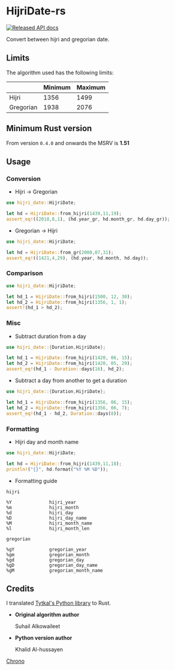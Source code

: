 # HijriDate-rs

[![Released API docs](https://docs.rs/hijri_date/badge.svg)](https://docs.rs/hijri_date)

Convert between hijri and gregorian date.

## Limits

The algorithm used has the following limits:

|           | Minimum | Maximum |
|-----------|---------|---------|
| Hijri     | 1356    | 1499    |
| Gregorian | 1938    | 2076    |

## Minimum Rust version
From version `0.4.0` and onwards the MSRV is **1.51**

## Usage

### Conversion

* Hijri → Gregorian

 ```rust
 use hijri_date::HijriDate;

 let hd = HijriDate::from_hijri(1439,11,19);
 assert_eq!((2018,8,1), (hd.year_gr, hd.month_gr, hd.day_gr));
 ```

* Gregorian → Hijri

 ```rust
 use hijri_date::HijriDate;

 let hd = HijriDate::from_gr(2000,07,31);
 assert_eq!((1421,4,29), (hd.year, hd.month, hd.day));
 ```

### Comparison

 ```rust
 use hijri_date::HijriDate;

 let hd_1 = HijriDate::from_hijri(1500, 12, 30);
 let hd_2 = HijriDate::from_hijri(1356, 1, 1);
 assert!(hd_1 > hd_2);
 ```

### Misc

* Subtract duration from a day

 ```rust
 use hijri_date::{Duration,HijriDate};

 let hd_1 = HijriDate::from_hijri(1420, 06, 15);
 let hd_2 = HijriDate::from_hijri(1420, 05, 29);
 assert_eq!(hd_1 - Duration::days(16), hd_2);
 ```

* Subtract a day from another to get a duration

 ```rust
 use hijri_date::{Duration,HijriDate};

 let hd_1 = HijriDate::from_hijri(1356, 06, 15);
 let hd_2 = HijriDate::from_hijri(1356, 06, 7);
 assert_eq!(hd_1 - hd_2, Duration::days(8));
 ```

### Formatting 

 * Hijri day and month name

 ```rust
 use hijri_date::HijriDate;

 let hd = HijriDate::from_hijri(1439,11,18);
 println!("{}", hd.format("%Y %M %D"));
 ```

* Formatting guide

```
hijri

%Y              hijri_year
%m              hijri_month
%d              hijri_day
%D              hijri_day_name
%M              hijri_month_name
%l              hijri_month_len

gregorian

%gY             gregorian_year
%gm             gregorian_month
%gd             gregorian_day
%gD             gregorian_day_name
%gM             gregorian_month_name
```

## Credits

I translated [Tytkal's Python library](https://github.com/tytkal/python-hijiri-ummalqura) to Rust.

* **Original algorithm author**

  Suhail Alkowaileet

* **Python version author**

  Khalid Al-hussayen

[Chrono](https://github.com/chronotope/chrono)
